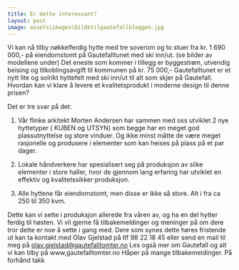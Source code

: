 ```yaml
---
title: Er dette interessant?
layout: post
image: assets\images\bildetilgautefallbloggen.jpg
---
```


Vi kan nå tilby nøkkelferdig hytte med tre soverom og to stuer fra kr. 1 690 000,- på eiendomstomt på Gautefalltunet med ski inn/ut. (se bilder av modellene under) Det eneste som kommer i tillegg er byggestrøm, utvendig beising og tilkoblingsavgift til kommunen på kr. 75 000,-
Gautefalltunet er et nytt lite og solrikt hyttefelt med ski inn/ut til alt som skjer på Gautefall.
Hvordan kan vi klare å levere et kvalitetsprodukt i moderne design til denne prisen?

<!--more--> 

Det er tre svar på det:

1. Vår flinke arkitekt Morten Andersen har sammen med oss utviklet 2 nye hyttetyper ( KUBEN og UTSYN) som begge har en meget god plassutnyttelse og store vinduer. Og ikke minst måtte de være meget rasjonelle og produsere i elementer som kan heises på plass på et par dager.

2. Lokale håndverkere har spesialisert seg på produksjon av slike elementer i store haller, hvor de gjennom lang erfaring har utviklet en effektiv og kvalitetssikker produksjon.

3. Alle hyttene får eiendomstomt, men disse er ikke så store. Alt i fra ca 250 til 350 kvm.

<!--more--> 

Dette kan vi sette i produksjon allerede fra våren av, og ha en del hytter ferdig til høsten.
Vi vil gjerne få tilbakemeldinger og meninger på om dere tror dette er noe å sette i gang med.
Dere som synes dette høres fristende ut kan ta kontakt med Olav Gjelstad på tlf 98 22 18 45 eller send en mail til meg på olav.gjelstad@gautefalltomter.no
Les også mer om Gautefall og alt vi kan tilby på www,gautefalltomter.no
Håper på mange tilbakemeldinger.
På forhånd takk
